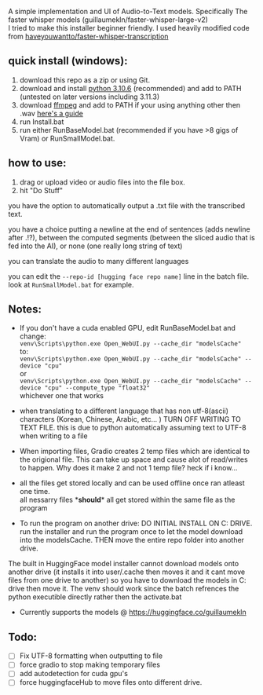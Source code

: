 A simple implementation and UI of Audio-to-Text models. Specifically The faster whisper models (guillaumekln/faster-whisper-large-v2)<br />
I tried to make this installer beginner friendly. I used heavily modified code from [haveyouwantto/faster-whisper-transcription](https://github.com/haveyouwantto/faster-whisper-transcription)

quick install (windows):<br />
----
1. download this repo as a zip or using Git.
2. download and install [python 3.10.6](https://www.python.org/downloads/release/python-3106/) (recommended) and add to PATH (untested on later versions including 3.11.3)
3. download [ffmpeg](https://ffmpeg.org/download.html) and add to PATH if your using anything other then .wav [here's a guide](https://www.youtube.com/watch?v=5xgegeBL0kw)
4. run Install.bat
5. run either RunBaseModel.bat (recommended if you have >8 gigs of Vram) or RunSmallModel.bat.

how to use:
----
1. drag or upload video or audio files into the file box.
2. hit "Do Stuff"

you have the option to automatically output a .txt file with the transcribed text. <br />

you have a choice putting a newline at the end of sentences (adds newline after .!?), between the computed segments (between the sliced audio that is fed into the AI), or none (one really long string of text)
<br />

you can translate the audio to many different languages 

you can edit the `--repo-id [hugging face repo name]` line in the batch file. look at `RunSmallModel.bat` for example.<br />

Notes:<br />
----
- If you don't have a cuda enabled GPU, edit RunBaseModel.bat and change:<br />
`venv\Scripts\python.exe Open_WebUI.py --cache_dir "modelsCache"` <br />
to:<br />
`venv\Scripts\python.exe Open_WebUI.py --cache_dir "modelsCache" --device "cpu"`<br />
or <br />
`venv\Scripts\python.exe Open_WebUI.py --cache_dir "modelsCache" --device "cpu" --compute_type "float32"` <br />
whichever one that works
- when translating to a different language that has non utf-8(ascii) characters (Korean, Chinese, Arabic, etc... ) TURN OFF WRITING TO TEXT FILE. this is due to python automatically assuming text to UTF-8 when writing to a file
- When importing files, Gradio creates 2 temp files which are identical to the origional file. This can take up space and cause alot of read/writes to happen. Why does it make 2 and not 1 temp file? heck if i know... 
- all the files get stored locally and can be used offline once ran atleast one time.<br />
all nessarry files \*__should__\* all get stored within the same file as the program

- To run the program on another drive: DO INITIAL INSTALL ON C: DRIVE. run the installer and run the program once to let the model download into the modelsCache. THEN move the entire repo folder into another drive. 

The built in HuggingFace model installer cannot download models onto another drive (it installs it into user/.cache then moves it and it cant move files from one drive to another) so you have to download the models in C: drive then move it. The venv should work since the batch refrences the python executible directly rather then the activate.bat 

- Currently supports the models @ https://huggingface.co/guillaumekln


Todo:
----
- [ ] Fix UTF-8 formatting when outputting to file
- [ ] force gradio to stop making temporary files
- [ ] add autodetection for cuda gpu's
- [ ] force huggingfaceHub to move files onto different drive.

